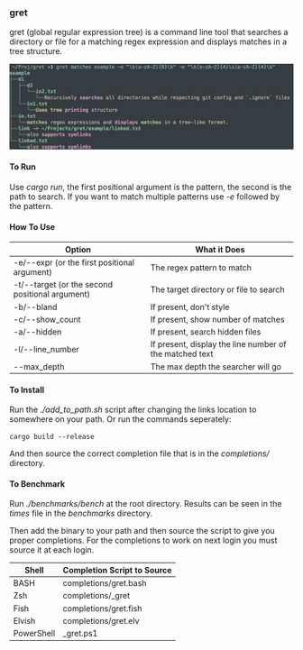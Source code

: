### gret

gret (global regular expression tree) is a command
line tool that searches a directory or file
for a matching regex expression and displays
matches in a tree structure.

![alt text](./images/example.jpg)

#### To Run
Use *cargo run*, the first positional argument
is the pattern, the second is the path to search. If
you want to match multiple patterns use *-e* followed
by the pattern.

#### How To Use
| Option |  What it Does |
|----| ---|
| -e/--expr (or the first positional argument) | The regex pattern to match |
| -t/--target (or the second positional argument) | The target directory or file to search |
| -b/--bland | If present, don't style|
| -c/--show_count | If present, show number of matches |
| -a/--hidden | If present, search hidden files |
| -l/--line_number |If present, display the line number of the matched text|
| --max_depth | The max depth the searcher will go |

#### To Install
Run the *./add_to_path.sh* script after changing the
links location to somewhere on your path. Or run
the commands seperately:
```
cargo build --release
```
And then source the correct completion file that is in the
*completions/* directory.

#### To Benchmark
Run *./benchmarks/bench* at the root directory. Results can be seen in the
*times* file in the *benchmarks* directory.

Then add the binary to your path and then source the
script to give you proper completions. For the completions
to work on next login you must source it at each login.

| Shell |Completion Script to Source |
|----| ---|
|BASH       |completions/gret.bash|
|Zsh        | completions/_gret|
|Fish       | completions/gret.fish|
|Elvish     |completions/gret.elv|
|PowerShell | _gret.ps1|

